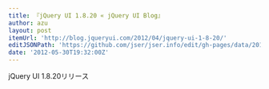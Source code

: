 ```yaml
---
title: 『jQuery UI 1.8.20 « jQuery UI Blog』
author: azu
layout: post
itemUrl: 'http://blog.jqueryui.com/2012/04/jquery-ui-1-8-20/'
editJSONPath: 'https://github.com/jser/jser.info/edit/gh-pages/data/2012/05/index.json'
date: '2012-05-30T19:32:00Z'
---
```

jQuery UI 1.8.20リリース
